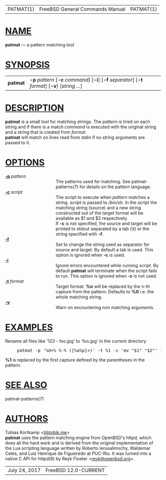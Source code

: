 <table class="head">
  <tr>
    <td class="head-ltitle">PATMAT(1)</td>
    <td class="head-vol">FreeBSD General Commands Manual</td>
    <td class="head-rtitle">PATMAT(1)</td>
  </tr>
</table>
<div class="manual-text">
<h1 class="Sh" title="Sh" id="NAME"><a class="selflink" href="#NAME">NAME</a></h1>
<b class="Nm" title="Nm">patmat</b> &#8212; <span class="Nd" title="Nd">a
  pattern matching tool</span>
<h1 class="Sh" title="Sh" id="SYNOPSIS"><a class="selflink" href="#SYNOPSIS">SYNOPSIS</a></h1>
<table class="Nm">
  <tr>
    <td><b class="Nm" title="Nm">patmat</b></td>
    <td><b class="Fl" title="Fl">-p</b> <var class="Ar" title="Ar">pattern</var>
      [<span class="Op"><b class="Fl" title="Fl">-c</b>
      <var class="Ar" title="Ar">command</var></span>]
      [<span class="Op"><b class="Fl" title="Fl">-i</b></span>]
      [<span class="Op"><b class="Fl" title="Fl">-f</b>
      <var class="Ar" title="Ar">separator</var></span>]
      [<span class="Op"><b class="Fl" title="Fl">-t</b>
      <var class="Ar" title="Ar">format</var></span>]
      [<span class="Op"><b class="Fl" title="Fl">-v</b></span>]
      [<span class="Op"><var class="Ar" title="Ar">string ...</var></span>]</td>
  </tr>
</table>
<h1 class="Sh" title="Sh" id="DESCRIPTION"><a class="selflink" href="#DESCRIPTION">DESCRIPTION</a></h1>
<b class="Nm" title="Nm">patmat</b> is a small tool for matching strings. The
  <var class="Ar" title="Ar">pattern</var> is tried on each string and if there
  is a match <var class="Ar" title="Ar">command</var> is executed with the
  original string and a string that is created from
  <var class="Ar" title="Ar">format</var>.
<div class="Pp"></div>
<b class="Nm" title="Nm">patmat</b> will match on lines read from stdin if no
  string arguments are passed to it.
<h1 class="Sh" title="Sh" id="OPTIONS"><a class="selflink" href="#OPTIONS">OPTIONS</a></h1>
<dl class="Bl-tag" style="margin-left: 16.20ex;">
  <dt class="It-tag" style="margin-left: -16.20ex;"><a class="selflink" href="#p"><b class="Fl" title="Fl" id="p">-p</b></a>
    <var class="Ar" title="Ar">pattern</var></dt>
  <dd class="It-tag">The patterns used for matching. See
      <a class="Xr" title="Xr">patmat-patterns(7)</a> for details on the pattern
      language.</dd>
  <dt class="It-tag" style="margin-left: -16.20ex;"><a class="selflink" href="#c"><b class="Fl" title="Fl" id="c">-c</b></a>
    <var class="Ar" title="Ar">script</var></dt>
  <dd class="It-tag">The script to execute when
      <var class="Ar" title="Ar">pattern</var> matches a string.
      <var class="Ar" title="Ar">script</var> is passed to
      <i class="Pa" title="Pa">/bin/sh</i>. In the script the matching string
      (source) and a new string constructed out of the target format will be
      available as $1 and $2 respectively.
    <div class="Pp"></div>
    If <b class="Fl" title="Fl">-c</b> is not specified, the source and target
      will be printed to stdout separated by a tab (\t) or the string specified
      with <b class="Fl" title="Fl">-f</b>.</dd>
  <dt class="It-tag" style="margin-left: -16.20ex;"><a class="selflink" href="#f"><b class="Fl" title="Fl" id="f">-f</b></a></dt>
  <dd class="It-tag">Set to change the string used as separator for source and
      target. By default a tab is used. This option is ignored when
      <b class="Fl" title="Fl">-c</b> is used.</dd>
  <dt class="It-tag" style="margin-left: -16.20ex;"><a class="selflink" href="#i"><b class="Fl" title="Fl" id="i">-i</b></a></dt>
  <dd class="It-tag">Ignore errors encountered while running
      <var class="Ar" title="Ar">script</var>. By default
      <b class="Nm" title="Nm">patmat</b> will terminate when the script fails
      to run. This option is ignored when <b class="Fl" title="Fl">-c</b> is not
      used.</dd>
  <dt class="It-tag" style="margin-left: -16.20ex;"><a class="selflink" href="#t"><b class="Fl" title="Fl" id="t">-t</b></a>
    <var class="Ar" title="Ar">format</var></dt>
  <dd class="It-tag">Target format. <b>%n</b> will be replaced by the n-th
      capture from the pattern. Defaults to <b>%0</b> i.e. the whole matching
      string.</dd>
  <dt class="It-tag" style="margin-left: -16.20ex;"><a class="selflink" href="#v"><b class="Fl" title="Fl" id="v">-v</b></a></dt>
  <dd class="It-tag">Warn on encountering non matching arguments.</dd>
</dl>
<h1 class="Sh" title="Sh" id="EXAMPLES"><a class="selflink" href="#EXAMPLES">EXAMPLES</a></h1>
Rename all files like '123 - foo.jpg' to 'foo.jpg' in the current directory
<div class="Pp"></div>
<div class="Bd" style="margin-left: 5.00ex;">
<pre class="Li">
patmat -p '%d+% %-% ([%a%p]+)' -t %1 -c 'mv &quot;$1&quot; &quot;$2&quot;' *
</pre>
</div>
<div class="Pp"></div>
<b>%1</b> is replaced by the first capture defined by the parentheses in the
  pattern.
<h1 class="Sh" title="Sh" id="SEE_ALSO"><a class="selflink" href="#SEE_ALSO">SEE
  ALSO</a></h1>
<a class="Xr" title="Xr">patmat-patterns(7)</a>
<h1 class="Sh" title="Sh" id="AUTHORS"><a class="selflink" href="#AUTHORS">AUTHORS</a></h1>
<span class="An" title="An">Tobias Kortkamp</span>
  &lt;<a class="Mt" title="Mt" href="mailto:t@tobik.me">t@tobik.me</a>&gt;
<div class="Pp"></div>
<b class="Nm" title="Nm">patmat</b> uses the pattern matching engine from
  OpenBSD's httpd, which does all the hard work and is derived from the original
  implementation of the Lua scripting language written by
  <span class="An" title="An">Roberto Ierusalimschy</span>,
  <span class="An" title="An">Waldemar Celes</span>, and
  <span class="An" title="An">Luiz Henrique de Figueiredo</span> at PUC-Rio. It
  was turned into a native C API for <a class="Xr" title="Xr">httpd(8)</a> by
  <span class="An" title="An">Reyk Floeter</span>
  &lt;<a class="Mt" title="Mt" href="mailto:reyk@openbsd.org">reyk@openbsd.org</a>&gt;.</div>
<table class="foot">
  <tr>
    <td class="foot-date">July 24, 2017</td>
    <td class="foot-os">FreeBSD 12.0-CURRENT</td>
  </tr>
</table>

